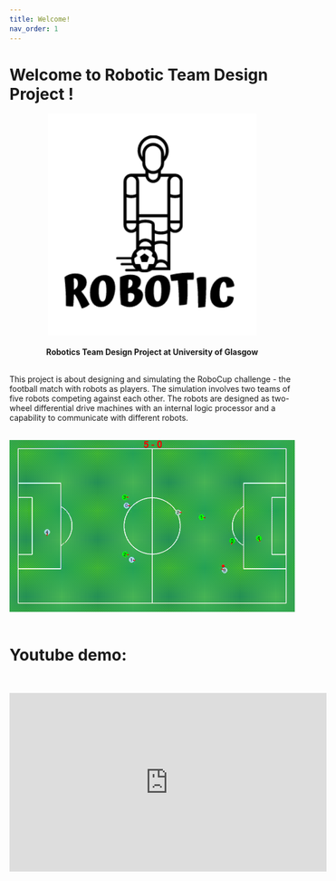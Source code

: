 ```yaml
---
title: Welcome!
nav_order: 1
---
```


# Welcome to Robotic Team Design Project !

<p align="center">
    <img src="Images/Log/Robotic.png" alt="Logo" >
    <br><br>
    <strong>Robotics Team Design Project at University of Glasgow</strong>
</p>
    
<br>
This project is about designing and simulating the RoboCup challenge - the football match with robots as players. The simulation involves two teams of five robots competing against each other. The robots are designed as two-wheel differential drive machines with an internal logic processor and a capability to communicate with different robots.
<br><br>

<p align="center">
   <img src="Images/Score_Goal.gif" width = "700"><br><br>
</p>

# Youtube demo: 
<br>
<p align="center">
  <iframe width="560" height="315" src="https://www.youtube.com/embed/r5NuDpt1Q5Q" title="YouTube video player" frameborder="0" allow="accelerometer; autoplay; clipboard-write; encrypted-media; gyroscope; picture-in-picture" allowfullscreen></iframe>
</p>

